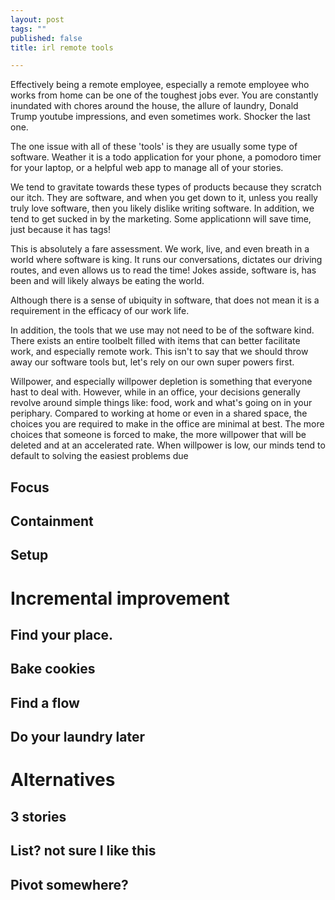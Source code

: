 ```yaml
---
layout: post
tags: ""
published: false
title: irl remote tools

---
```


Effectively being a remote employee, 
especially a remote employee who works from home can be one of the toughest jobs ever. 
You are constantly inundated with chores around the house, 
the allure of laundry, Donald Trump youtube impressions, 
and even sometimes work. Shocker the last one.

The one issue with all of these 'tools' 
is they are usually some type of software. 
Weather it is a todo application for your phone, 
a pomodoro timer for your laptop, 
or a helpful web app to manage all of your stories. 

We tend to gravitate towards these types of products 
because they scratch our itch. 
They are software, and when you get down to it,
unless you really truly love software, 
then you likely dislike writing software. 
In addition, we tend to get sucked in by the marketing. 
Some applicationn will save time, just because it has tags!

This is absolutely a fare assessment. 
We work, live, and even breath in a world where software is king. 
It runs our conversations, 
dictates our driving routes, 
and even allows us to read the time! 
Jokes asside, software is, has been and will likely always be eating the world.

Although there is a sense of ubiquity in software, 
that does not mean it is a requirement in the efficacy of our work life. 

In addition, the tools that we use may not need to be of the software kind. 
There exists an entire toolbelt filled with items that can better facilitate 
work, and especially remote work. 
This isn't to say that we should throw away our software tools but, 
let's rely on our own super powers first.

Willpower, and especially willpower depletion is something that everyone hast to deal with. 
However, while in an office, your decisions generally revolve around simple things like: 
food, work and what's going on in your periphary. 
Compared to working at home or even in a shared space, 
the choices you are required to make in the office are minimal at best. 
The more choices that someone is forced to make, 
the more willpower that will be deleted and at an accelerated rate. 
When willpower is low, our minds tend to default to solving the easiest problems 
due
## Focus
## Containment
## Setup
# Incremental improvement
## Find your place.
## Bake cookies
## Find a flow
## Do your laundry later

# Alternatives
## 3 stories
## List? not sure I like this
## Pivot somewhere?
